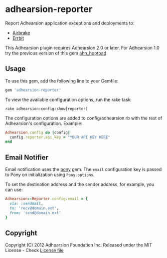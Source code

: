 adhearsion-reporter
==================

Report Adhearsion application exceptions and deployments to:

* [Airbrake](http://airbrake.io)
* [Errbit](https://github.com/errbit/errbit)

This Adhearsion plugin requires Adhearsion 2.0 or later.  For Adhearsion 1.0 try the previous version of this gem [ahn_hoptoad](https://github.com/mojolingo/ahn_hoptoad)

Usage
-----

To use this gem, add the following line to your Gemfile:

```ruby
gem 'adhearsion-reporter'
```

To view the available configuration options, run the rake task:

```
rake adhearsion:config:show[reporter]
```

The configuration options are added to config/adhearsion.rb with the rest of Adhearsion's configuration.  Example:

```ruby
Adhearsion.config do |config|
  config.reporter.api_key = "YOUR API KEY HERE"
end
```

Email Notifier
--------------
Email notification uses the [pony](https://github.com/benprew/pony) gem.
The `email` configuration key is passed to Pony on initialization using `Pony.options`.

To set the destination address and the sender address, for example, you can use:

```ruby
Adhearsion::Reporter.config.email = {
  via: :sendmail,
  to: 'recv@domain.ext',
  from: 'send@domain.ext'
}
```

Copyright
---------

Copyright (C) 2012 Adhearsion Foundation Inc.
Released under the MIT License - Check [License file](https://github.com/adhearsion/adhearsion-reporter/blob/master/LICENSE)
